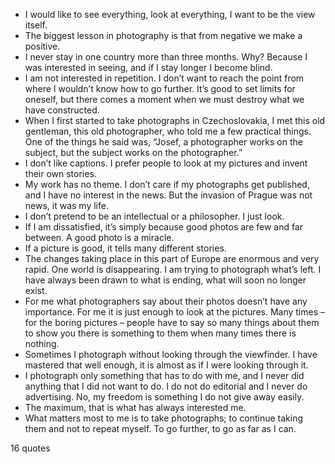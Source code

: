  - I would like to see everything, look at everything, I want to be the view itself.
 - The biggest lesson in photography is that from negative we make a positive.
 - I never stay in one country more than three months. Why? Because I was interested in seeing, and if I stay longer I become blind.
 - I am not interested in repetition. I don’t want to reach the point from where I wouldn’t know how to go further. It’s good to set limits for oneself, but there comes a moment when we must destroy what we have constructed.
 - When I first started to take photographs in Czechoslovakia, I met this old gentleman, this old photographer, who told me a few practical things. One of the things he said was, “Josef, a photographer works on the subject, but the subject works on the photographer.”
 - I don’t like captions. I prefer people to look at my pictures and invent their own stories.
 - My work has no theme. I don’t care if my photographs get published, and I have no interest in the news. But the invasion of Prague was not news, it was my life.
 - I don’t pretend to be an intellectual or a philosopher. I just look.
 - If I am dissatisfied, it’s simply because good photos are few and far between. A good photo is a miracle.
 - If a picture is good, it tells many different stories.
 - The changes taking place in this part of Europe are enormous and very rapid. One world is disappearing. I am trying to photograph what’s left. I have always been drawn to what is ending, what will soon no longer exist.
 - For me what photographers say about their photos doesn’t have any importance. For me it is just enough to look at the pictures. Many times – for the boring pictures – people have to say so many things about them to show you there is something to them when many times there is nothing.
 - Sometimes I photograph without looking through the viewfinder. I have mastered that well enough, it is almost as if I were looking through it.
 - I photograph only something that has to do with me, and I never did anything that I did not want to do. I do not do editorial and I never do advertising. No, my freedom is something I do not give away easily.
 - The maximum, that is what has always interested me.
 - What matters most to me is to take photographs; to continue taking them and not to repeat myself. To go further, to go as far as I can.

16 quotes